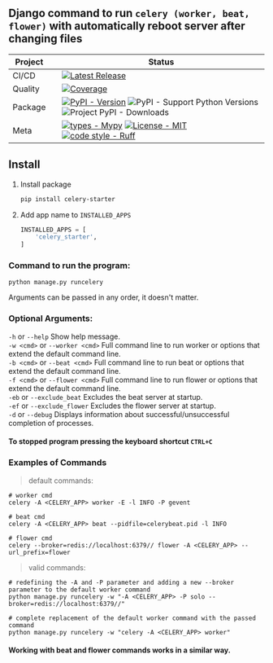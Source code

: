 ## Django command to run `celery (worker, beat, flower)` with automatically reboot server after changing files

<div align="center">

| Project   |     | Status                                                                                                                                                                                                                                                                                                                                                                                                                                                                                                                                                                                                                                                                                                                                                                                                                                                                                                                                                                                                                                                                                                                                                                                                                                                                        |
|-----------|:----|-------------------------------------------------------------------------------------------------------------------------------------------------------------------------------------------------------------------------------------------------------------------------------------------------------------------------------------------------------------------------------------------------------------------------------------------------------------------------------------------------------------------------------------------------------------------------------------------------------------------------------------------------------------------------------------------------------------------------------------------------------------------------------------------------------------------------------------------------------------------------------------------------------------------------------------------------------------------------------------------------------------------------------------------------------------------------------------------------------------------------------------------------------------------------------------------------------------------------------------------------------------------------------|
| CI/CD     |     | [![Latest Release](https://github.com/Friskes/celery-starter/actions/workflows/publish-to-pypi.yml/badge.svg)](https://github.com/Friskes/celery-starter/actions/workflows/publish-to-pypi.yml)                                                                                                                                                                                                                                                                                                                                                                                                                                                                                                                                                                                                                                                                                                                                             |
| Quality   |     | [![Coverage](https://codecov.io/github/Friskes/celery-starter/graph/badge.svg?token=vKez4Pycrc)](https://codecov.io/github/Friskes/celery-starter)                                                                                                                                                                                                                                                                                                                               |
| Package   |     | [![PyPI - Version](https://img.shields.io/pypi/v/celery-starter?labelColor=202235&color=edb641&logo=python&logoColor=edb641)](https://badge.fury.io/py/celery-starter) ![PyPI - Support Python Versions](https://img.shields.io/pypi/pyversions/celery-starter?labelColor=202235&color=edb641&logo=python&logoColor=edb641) ![Project PyPI - Downloads](https://img.shields.io/pypi/dm/celery-starter?logo=python&label=downloads&labelColor=202235&color=edb641&logoColor=edb641)                                                                                                                                                                                                                                                                                                                                                                                                                                                                                                                                                                                                                                                                                                                                                                                                                                                  |
| Meta      |     | [![types - Mypy](https://img.shields.io/badge/types-Mypy-202235.svg?logo=python&labelColor=202235&color=edb641&logoColor=edb641)](https://github.com/python/mypy) [![License - MIT](https://img.shields.io/badge/license-MIT-202235.svg?logo=python&labelColor=202235&color=edb641&logoColor=edb641)](https://spdx.org/licenses/) [![code style - Ruff](https://img.shields.io/endpoint?url=https://raw.githubusercontent.com/astral-sh/ruff/main/assets/badge/format.json&labelColor=202235)](https://github.com/astral-sh/ruff) |

</div>

## Install
1. Install package
    ```bash
    pip install celery-starter
    ```

2. Add app name to `INSTALLED_APPS`
    ```python
    INSTALLED_APPS = [
        'celery_starter',
    ]
    ```

### Command to run the program:
```
python manage.py runcelery
```

Arguments can be passed in any order, it doesn't matter.

### Optional Arguments:
`-h` or `--help` Show help message.<br/>
`-w <cmd>` or `--worker <cmd>` Full command line to run worker or options that extend the default command line.<br/>
`-b <cmd>` or `--beat <cmd>` Full command line to run beat or options that extend the default command line.<br/>
`-f <cmd>` or `--flower <cmd>` Full command line to run flower or options that extend the default command line.<br/>
`-eb` or `--exclude_beat` Excludes the beat server at startup.<br/>
`-ef` or `--exclude_flower` Excludes the flower server at startup.<br/>
`-d` or `--debug` Displays information about successful/unsuccessful completion of processes.<br/>

#### To stopped program pressing the keyboard shortcut `CTRL+C`

### Examples of Commands
> default commands:

```shell
# worker cmd
celery -A <CELERY_APP> worker -E -l INFO -P gevent

# beat cmd
celery -A <CELERY_APP> beat --pidfile=celerybeat.pid -l INFO

# flower cmd
celery --broker=redis://localhost:6379// flower -A <CELERY_APP> --url_prefix=flower
```

> valid commands:
```shell
# redefining the -A and -P parameter and adding a new --broker parameter to the default worker command
python manage.py runcelery -w "-A <CELERY_APP> -P solo --broker=redis://localhost:6379//"

# complete replacement of the default worker command with the passed command
python manage.py runcelery -w "celery -A <CELERY_APP> worker"
```

#### Working with beat and flower commands works in a similar way.
